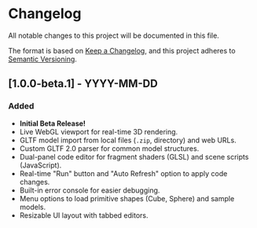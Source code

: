# Changelog

All notable changes to this project will be documented in this file.

The format is based on [Keep a Changelog](https://keepachangelog.com/en/1.0.0/),
and this project adheres to [Semantic Versioning](https://semver.org/spec/v2.0.0.html).

## [1.0.0-beta.1] - YYYY-MM-DD

### Added

- **Initial Beta Release!**
- Live WebGL viewport for real-time 3D rendering.
- GLTF model import from local files (`.zip`, directory) and web URLs.
- Custom GLTF 2.0 parser for common model structures.
- Dual-panel code editor for fragment shaders (GLSL) and scene scripts (JavaScript).
- Real-time "Run" button and "Auto Refresh" option to apply code changes.
- Built-in error console for easier debugging.
- Menu options to load primitive shapes (Cube, Sphere) and sample models.
- Resizable UI layout with tabbed editors.